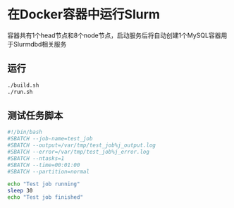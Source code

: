 # 在Docker容器中运行Slurm

容器共有1个head节点和8个node节点，启动服务后将自动创建1个MySQL容器用于Slurmdbd相关服务

## 运行

```bash
./build.sh
./run.sh
```

## 测试任务脚本

```bash
#!/bin/bash
#SBATCH --job-name=test_job
#SBATCH --output=/var/tmp/test_job%j_output.log
#SBATCH --error=/var/tmp/test_job%j_error.log
#SBATCH --ntasks=1
#SBATCH --time=00:01:00
#SBATCH --partition=normal

echo "Test job running"
sleep 30
echo "Test job finished"
```